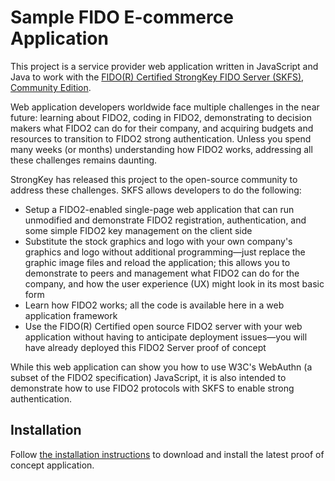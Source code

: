 # Sample FIDO E-commerce Application
This project is a service provider web application written in JavaScript and Java to work with the [FIDO(R) Certified StrongKey FIDO Server (SKFS), Community Edition](https://github.com/StrongKey/fido2).

Web application developers worldwide face multiple challenges in the near future: learning about FIDO2, coding in FIDO2, demonstrating to decision makers what FIDO2 can do for their company, and acquiring budgets and resources to transition to FIDO2 strong authentication. Unless you spend many weeks (or months) understanding how FIDO2 works, addressing all these challenges remains daunting.

StrongKey has released this project to the open-source community to address these challenges. SKFS allows developers to do the following:

- Setup a FIDO2-enabled single-page web application that can run unmodified and demonstrate FIDO2 registration, authentication, and some simple FIDO2 key management on the client side
- Substitute the stock graphics and logo with your own company's graphics and logo without additional programming&mdash;just replace the graphic image files and reload the application; this allows you to demonstrate to peers and management what FIDO2 can do for the company, and how the user experience (UX) might look in its most basic form
- Learn how FIDO2 works; all the code is available here in a web application framework
- Use the FIDO(R) Certified open source FIDO2 server with your web application without having to anticipate deployment issues&mdash;you will have already deployed this FIDO2 Server proof of concept

While this web application can show you how to use W3C's WebAuthn (a subset of the FIDO2 specification) JavaScript, it is also intended to demonstrate how to use FIDO2 protocols with SKFS to enable strong authentication.

## Installation
Follow [the installation instructions](docs/Installation_Guide_Linux.md) to download and install the latest proof of concept application.
